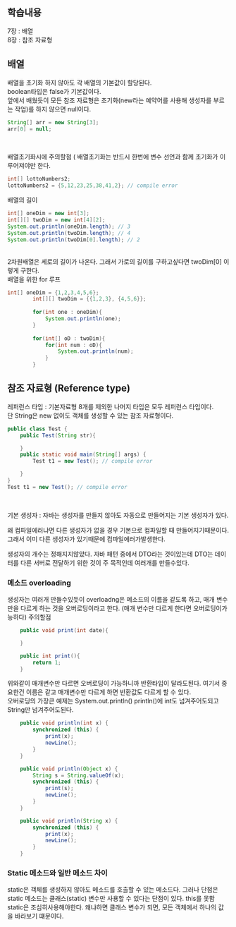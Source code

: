 ## 학습내용
7장 : 배열 <br>
8장 : 참조 자료형


## 배열
배열을 초기화 하지 않아도 각 배열의 기본값이 할당된다. <br>
boolean타입은 false가 기본값이다. <br>
앞에서 배웠듯이 모든 참조 자료형은 초기화(new라는 예약어를 사용해 생성자를 부르는 작업)를 하지 않으면 null이다.
```java
String[] arr = new String[3];
arr[0] = null;
```
<br>

배열초기화시에 주의할점 ( 배열초기화는 반드시 한번에 변수 선언과 함께 초기화가 이루어져야만 한다.
```java
int[] lottoNumbers2;
lottoNumbers2 = {5,12,23,25,38,41,2}; // compile error
```
배열의 길이
```java
int[] oneDim = new int[3];
int[][] twoDim = new int[4][2];
System.out.println(oneDim.length); // 3
System.out.println(twoDim.length); // 4
System.out.println(twoDim[0].length); // 2
```
<br>
2차원배열은 세로의 길이가 나온다. 그래서 가로의 길이를 구하고싶다면 twoDim[0] 이렇게 구한다.
<br>
배열을 위한 for 루프

```java
int[] oneDim = {1,2,3,4,5,6};
        int[][] twoDim = {{1,2,3}, {4,5,6}};
        
        for(int one : oneDim){
            System.out.println(one);
        }
        
        for(int[] oD : twoDim){
            for(int num : oD){
                System.out.println(num);
            }
        }
```

## 참조 자료형 (Reference type)
레퍼런스 타입 : 기본자료형 8개를 제외한 나머지 타입은 모두 레퍼런스 타입이다. <br>
단 String은 new 없이도 객체를 생성할 수 있는 참조 자료형이다.

```java
public class Test {
    public Test(String str){

    }
    public static void main(String[] args) {
        Test t1 = new Test(); // compile error

    }
}
Test t1 = new Test(); // compile error
```
<br>

기본 생성자 : 자바는 생성자를 만들지 않아도 자동으로 만들어지는 기본 생성자가 있다. <br>

왜 컴파일에러냐면 다른 생성자가 없을 경우 기본으로 컴파일할 때 만들어지기때문이다.  <br>
그래서 이미 다른 생성자가 있기때문에 컴파일에러가발생한다.<br>

생성자의 개수는 정해지지않았다.
자바 패턴 중에서 DTO라는 것이있는데 DTO는 데이터를 다른 서버로 전달하기 위한 것이 주 목적인데 여러개를 만들수있다.

### 메소드 overloading
생성자는 여러개 만들수있듯이 overloadng은 메소드의 이름을 같도록 하고, 매개 변수만을 다르게 하는 것을 오버로딩이라고 한다. (매개 변수만 다르게 한다면 오버로딩이가능하다)
주의할점 
```java
    public void print(int date){

    }

    public int print(){
        return 1;
    }

```
위와같이 매개변수만 다르면 오버로딩이 가능하니까 반환타입이 달라도된다. 여기서 중요한건 이름은 같고 매개변수만 다르게 하면 반환값도 다르게 할 수 있다.<br>
오버로딩의 가장큰 예제는 System.out.println() println()에 int도 넘겨주어도되고 String만 넘겨주어도된다.

```java
    public void println(int x) {
        synchronized (this) {
            print(x);
            newLine();
        }
    }

    public void println(Object x) {
        String s = String.valueOf(x);
        synchronized (this) {
            print(s);
            newLine();
        }
    }

    public void println(String x) {
        synchronized (this) {
            print(x);
            newLine();
        }
    }

```

### Static 메소드와 일반 메소드 차이
static은 객체를 생성하지 않아도 메소드를 호출할 수 있는 메소드다.
그러나 단점은 static 메소드는 클래스(static) 변수만 사용할 수 있다는 단점이 있다. this를 못함
static은 조심히사용해야한다. 왜냐하면 클래스 변수가 되면, 모든 객체에서 하나의 값을 바라보기 떄문이다.

























